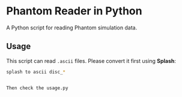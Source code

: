 # Phantom Reader in Python

A Python script for reading Phantom simulation data.

## Usage

This script can read `.ascii` files. Please convert it first using **Splash**:

```bash
splash to ascii disc_*


Then check the usage.py 
